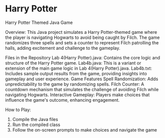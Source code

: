 # Harry Potter
Harry Potter Themed Java Game

Overview:
This Java project simulates a Harry Potter-themed game where the player is navigating Hogwarts to avoid being caught by Filch. The game randomizes three spells and sets a counter to represent Filch patrolling the halls, adding excitement and challenge to the gameplay.

Files in the Repository
Lab 4(Harry Potter).java: Contains the core logic and structure of the Harry Potter game.
Lab4b.java: This is a variant or extension of the main game logic in Lab 4(Harry Potter).java.
Lab4b.txt: Includes sample output results from the game, providing insights into gameplay and user experience.
Game Features
Spell Randomization: Adds unpredictability to the game by randomizing spells.
Filch Counter: A countdown mechanism that simulates the challenge of avoiding Filch while navigating Hogwarts.
Interactive Gameplay: Players make choices that influence the game's outcome, enhancing engagement.

How to Play:
1. Compile the Java files
2. Run the compiled class
3. Follow the on-screen prompts to make choices and navigate the game
